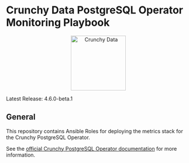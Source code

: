 # Crunchy Data PostgreSQL Operator Monitoring Playbook

<p align="center">
  <img width="150" src="../../../crunchy_logo.png" alt="Crunchy Data"/>
</p>

Latest Release: 4.6.0-beta.1

## General

This repository contains Ansible Roles for deploying the metrics stack for the
Crunchy PostgreSQL Operator.

See the [official Crunchy PostgreSQL Operator documentation](https://access.crunchydata.com/documentation/postgres-operator/)
for more information.
